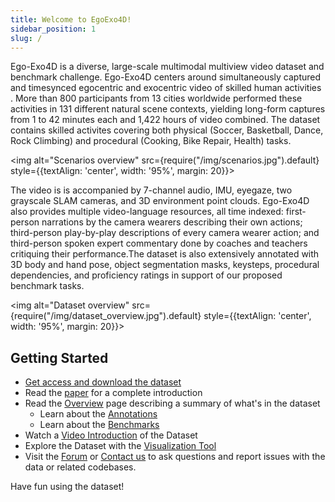 ```yaml
---
title: Welcome to EgoExo4D!
sidebar_position: 1
slug: /
---
```


Ego-Exo4D is a diverse, large-scale multimodal multiview video dataset and benchmark challenge. Ego-Exo4D centers around simultaneously captured and timesynced egocentric and exocentric video of skilled human activities . More than 800 participants from 13 cities worldwide performed these activities in 131 different natural scene contexts, yielding long-form captures from 1 to 42 minutes each and 1,422 hours of video combined. The dataset contains skilled activites covering both physical (Soccer, Basketball, Dance, Rock Climbing) and procedural (Cooking, Bike Repair, Health) tasks.


<img alt="Scenarios overview" src={require("/img/scenarios.jpg").default} style={{textAlign: 'center', width: '95%', margin: 20}}></img>


The video is is accompanied by 7-channel audio, IMU, eyegaze, two grayscale SLAM cameras, and 3D environment point clouds. Ego-Exo4D also provides multiple video-language resources, all time indexed: first-person narrations by the camera wearers describing their own actions; third-person play-by-play descriptions of every camera wearer action; and third-person spoken expert commentary done by coaches and teachers critiquing their performance.The dataset is also extensively annotated with 3D body and hand pose, object segmentation masks, keysteps, procedural dependencies, and proficiency ratings in support of our proposed benchmark tasks.

<img alt="Dataset overview" src={require("/img/dataset_overview.jpg").default} style={{textAlign: 'center', width: '95%', margin: 20}}></img>

## Getting Started
- [Get access and download the dataset](./getting-started)
- Read the [paper](http://arxiv.org/abs/2311.18259) for a complete introduction
- Read the [Overview](./overview) page describing a summary of what's in the dataset
    - Learn about the [Annotations](./annotations/)
    - Learn about the [Benchmarks](./benchmarks)
- Watch a [Video Introduction](https://www.youtube.com/watch?v=GdooXEBAnI8) of the Dataset
- Explore the Dataset with the [Visualization Tool](https://visualize.ego4d-data.org/?v=%22EgoExo+v1%22)
- Visit the [Forum](https://discuss.ego4d-data.org/) or [Contact us](./contact.md) to ask questions and report issues with the data or related codebases.

Have fun using the dataset!

